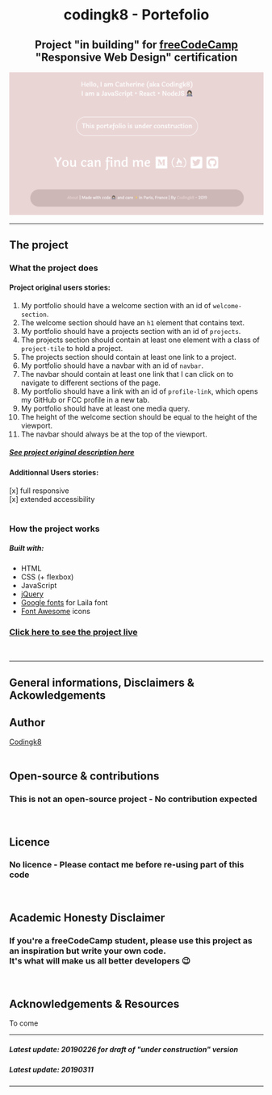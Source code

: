<h1 align="center">codingk8 - Portefolio</h1>

<h2 align="center">Project "in building" for <a href="https://www.freecodecamp.org/">freeCodeCamp</a><br>"Responsive Web Design" certification</h2>

<p align="center"><img src="assets/readme/20190226_codingk8_portefolio_v1_screenshot.png" alt="codingk8 portefolio v1 screenshot" width="1650px"></p>

---

## The project

### What the project does

#### Project original users stories:

1. My portfolio should have a welcome section with an id of `welcome-section`.
1. The welcome section should have an `h1` element that contains text.
1. My portfolio should have a projects section with an id of `projects`.
1. The projects section should contain at least one element with a class of `project-tile` to hold a project.
1. The projects section should contain at least one link to a project.
1. My portfolio should have a navbar with an id of `navbar`.
1. The navbar should contain at least one link that I can click on to navigate to different sections of the page.
1. My portfolio should have a link with an id of `profile-link`, which opens my GitHub or FCC profile in a new tab.
1. My portfolio should have at least one media query.
1. The height of the welcome section should be equal to the height of the viewport.
1. The navbar should always be at the top of the viewport.

##### [See project original description here](https://learn.freecodecamp.org/responsive-web-design/responsive-web-design-projects/build-a-personal-portfolio-webpage)

#### Additionnal Users stories: 
[x] full responsive  
[x] extended accessibility  
<br>

### How the project works

##### Built with:
* HTML
* CSS (+ flexbox)
* JavaScript
* [jQuery](https://jquery.com/)
* [Google fonts](https://fonts.google.com/) for Laila font
* [Font Awesome](https://fontawesome.com/) icons

### [Click here to see the project live](https://codingk8.github.io/)
<br>

---

## General informations, Disclaimers & Ackowledgements

## Author

[Codingk8](https://github.com/codingk8)  
<br>

## Open-source & contributions

### This is not an open-source project - No contribution expected
<br>

## Licence

### No licence - Please contact me before re-using part of this code
<br>

## Academic Honesty Disclaimer

### If you're a freeCodeCamp student, please use this project as an inspiration but write your own code.<br>It's what will make us all better developers :wink:
<br>

## Acknowledgements & Resources

To come
<br>

---

##### Latest update: 20190226 for draft of "under construction" version
##### Latest update: 20190311

---

